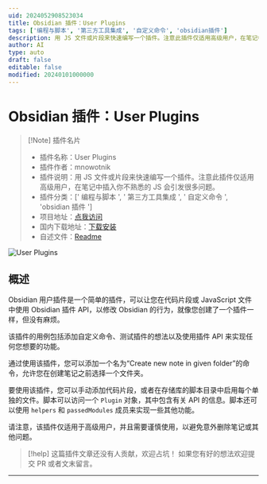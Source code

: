 ```yaml
---
uid: 2024052908523034
title: Obsidian 插件：User Plugins
tags: ['编程与脚本', '第三方工具集成', '自定义命令', 'obsidian插件']
description: 用 JS 文件或片段来快速编写一个插件。注意此插件仅适用高级用户，在笔记中插入你不熟悉的JS会引发很多问题。
author: AI
type: auto
draft: false
editable: false
modified: 20240101000000
---
```


# Obsidian 插件：User Plugins

> [!Note] 插件名片
> - 插件名称：User Plugins
> - 插件作者：mnowotnik
> - 插件说明：用 JS 文件或片段来快速编写一个插件。注意此插件仅适用高级用户，在笔记中插入你不熟悉的 JS 会引发很多问题。
> - 插件分类：[' 编程与脚本 ', ' 第三方工具集成 ', ' 自定义命令 ', 'obsidian 插件 ']
> - 项目地址：[点我访问](https://github.com/mnowotnik/obsidian-user-plugins)
> - 国内下载地址：[下载安装](https://pkmer.cn/products/plugin/pluginMarket/?obsidian-user-plugins)
> - 自述文件：[Readme](https://ghproxy.net/https://raw.githubusercontent.com/mnowotnik/obsidian-user-plugins/master/README.md)

![User Plugins](https://cdn.pkmer.cn/covers/obsidian-user-plugins.png!pkmer)

## 概述

Obsidian 用户插件是一个简单的插件，可以让您在代码片段或 JavaScript 文件中使用 Obsidian 插件 API，以修改 Obsidian 的行为，就像您创建了一个插件一样，但没有麻烦。

该插件的用例包括添加自定义命令、测试插件的想法以及使用插件 API 来实现任何您想要的功能。

通过使用该插件，您可以添加一个名为“Create new note in given folder”的命令，允许您在创建笔记之前选择一个文件夹。

要使用该插件，您可以手动添加代码片段，或者在存储库的脚本目录中启用每个单独的文件。脚本可以访问一个 `Plugin` 对象，其中包含有关 API 的信息。脚本还可以使用 `helpers` 和 `passedModules` 成员来实现一些其他功能。

请注意，该插件仅适用于高级用户，并且需要谨慎使用，以避免意外删除笔记或其他问题。

> [!help]
> 这篇插件文章还没有人贡献，欢迎占坑！
> 如果您有好的想法欢迎提交 PR 或者文末留言。

---



